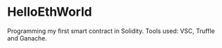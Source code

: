 # HelloEthWorld
Programming my first smart contract in Solidity.
Tools used: VSC, Truffle and Ganache.
